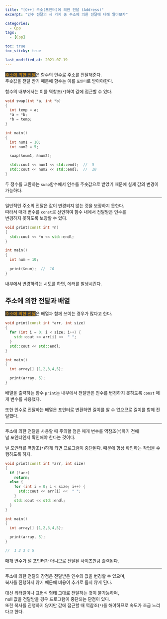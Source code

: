 ```yaml
---
title: "[C++] 주소(포인터)에 의한 전달 (Address)"
excerpt: "인수 전달의 세 가지 중 주소에 의한 전달에 대해 알아보자"

categories:
  - Cpp
tags:
  - [Cpp]

toc: true
toc_sticky: true

last_modified_at: 2021-07-19
---
```


<mark style="background-color: #3e3e3e; color: orange;">주소에 의한 전달</mark>은 함수의 인수로 주소를 전달해준다.   
주솟값을 전달 받기 때문에 함수는 이를 `포인터`로 받아야한다.

함수의 내부에서는 이를 역참조(`*`)하여 값에 접근할 수 있다.

```cpp
void swap(int *a, int *b)
{
  int temp = a;
  *a = *b;
  *b = temp;
}

int main()
{
  int num1 = 10;
  int num2 = 5;

  swap(&num1, &num2);

  std::cout << num1 << std::endl;  //  5
  std::cout << num2 << std::endl;  //  10
}
```

두 정수를 교환하는 `swap`함수에서 인수를 주솟값으로 받았기 때문에 실제 값의 변경이 가능하다.

___

일반적인 주소의 전달은 값이 변경되지 않는 것을 보장하지 못한다.   
따라서 매개 변수를 `const`로 선언하여 함수 내에서 전달받은 인수를   
변경하지 못하도록 보장할 수 있다.

```cpp
void print(const int *n)
{
  std::cout << *n << std::endl;
}

int main()
{
  int num = 10;
  
  print(&num);  //  10
}
```

내부에서 변경하려는 시도를 하면, 에러를 발생시킨다.

## 주소에 의한 전달과 배열

<mark style="background-color: #3e3e3e; color: orange;">주소에 의한 전달</mark>은 배열과 함께 쓰이는 경우가 많다고 한다.

```cpp
void print(const int *arr, int size)
{
  for (int i = 0; i < size; i++) {
    std::cout << arr[i] <<  " ";
  }
  std::cout << std::endl;
}

int main()
{
  int array[] {1,2,3,4,5};

  print(array, 5);
}
```

배열을 출력하는 함수 `print`는 내부에서 전달받은 인수를 변경하지 못하도록 `const` 매개 변수를 사용했다.

또한 인수로 전달하는 배열은 포인터로 변환하면 길이를 알 수 없으므로 길이를 함께 전달했다.

___

주소에 의한 전달을 사용할 때 주의할 점은 매개 변수를 역참조(`*`)하기 전에   
널 포인터인지 확인해야 한다는 것이다.

널 포인터를 역참조(`*`)하게 되면 프로그램이 중단된다. 때문에 항상 확인하는 작업을 수행하도록 하자.

```cpp
void print(const int *arr, int size)
{
  if (!arr)
    return;
  else {
    for (int i = 0; i < size; i++) {
      std::cout << arr[i] <<  " ";
    }
    std::cout << std::endl;
  }
}

int main()
{
  int array[] {1,2,3,4,5};

  print(array, 5);
}

//  1 2 3 4 5
```

매개 변수가 널 포인터가 아니므로 전달된 사이즈만큼 출력된다.

___

주소에 의한 전달의 장점은 전달받은 인수의 값을 변경할 수 있으며,   
복사를 진행하지 않기 때문에 비용이 추가로 들지 않게 된다.

대신 리터럴이나 표현식 형태 그대로 전달하는 것이 불가능하며,   
null 값을 전달받을 경우 프로그램이 중단되는 단점이 있다.   
또한 복사를 진행하지 않지만 값에 접근할 때 역참조(`*`)를 해야하므로 속도가 조금 느리다고 한다.
